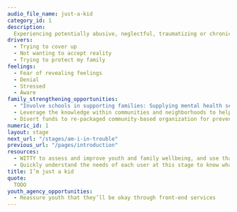 ```yaml
---
audio_file_name: just-a-kid
category_id: 1
description:
  Experiencing potentially abusive, neglectful, traumatizing or chronically stressful home life.
drivers:
  - Trying to cover up
  - Not wanting to accept reality
  - Trying to protect my family
feelings:
  - Fear of revealing feelings
  - Denial
  - Stressed
  - Aware
family_strengthening_opportunities:
  - "Involve schools in supporting families: Supplying mental health services, food pantries, washer and dryer and daycare for teen parents"
  - Leverage the knowledge within communities and neighborhoods to help provide resources
  - Divert funds to re-packaged community-based organization for prevention opportunities
numeric_id: 1
layout: stage
next_url: "/stages/am-i-in-trouble"
previous_url: "/pages/introduction"
resources:
  - WITTY to assess and improve youth and family wellbeing, and use that to inform referrals and community services provided
  - Quickly understand the needs of each user at this stage to know what specific services are needed
title: I’m just a kid
quote:
  TODO
youth_agency_opportunities:
  - Reassure youth that they’ll be okay through front-end services
---
```


